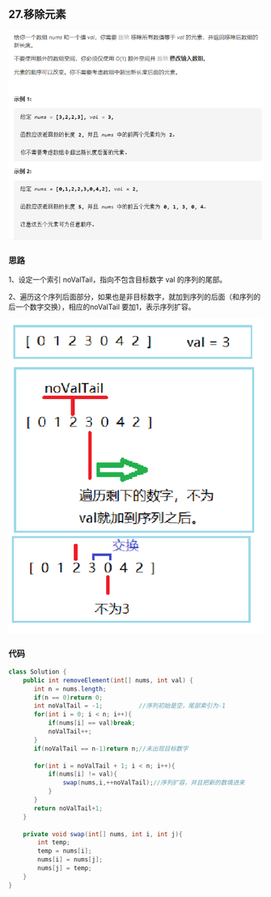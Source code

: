 ## 27.移除元素

![image-20210126174759874](27移除元素.png)

### 思路

1、设定一个索引 noValTail，指向不包含目标数字 val 的序列的尾部。

2、遍历这个序列后面部分，如果也是非目标数字，就加到序列的后面（和序列的后一个数字交换），相应的noValTail 要加1，表示序列扩容。

![image-20210126175950642](27移除元素2.png)

### 代码

```java
class Solution {
    public int removeElement(int[] nums, int val) {
       int n = nums.length;
       if(n == 0)return 0;
       int noValTail = -1;			//序列初始是空，尾部索引为-1
       for(int i = 0; i < n; i++){
           if(nums[i] == val)break;
           noValTail++;
       }
       if(noValTail == n-1)return n;//未出现目标数字

       for(int i = noValTail + 1; i < n; i++){
           if(nums[i] != val){
               swap(nums,i,++noValTail);//序列扩容，并且把新的数填进来
           }
       }
       return noValTail+1;
    }
    
    private void swap(int[] nums, int i, int j){
        int temp;
        temp = nums[i];
        nums[i] = nums[j];
        nums[j] = temp;
    }
}
```

